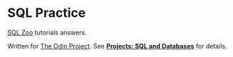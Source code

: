 # SQL Practice

[SQL Zoo](http://sqlzoo.net/wiki/Main_Page) tutorials answers.

Written for [The Odin Project](http://www.theodinproject.com/). See **[Projects: SQL and Databases](http://www.theodinproject.com/courses/ruby-on-rails/lessons/sql)** for details.
